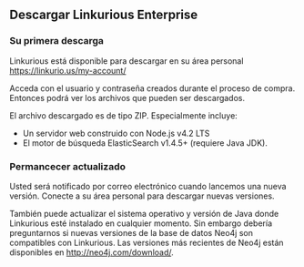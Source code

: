 ## Descargar Linkurious Enterprise

### Su primera descarga

Linkurious está disponible para descargar en su área personal https://linkurio.us/my-account/

Acceda con el usuario y contraseña creados durante el proceso de compra. Entonces podrá ver los archivos que pueden ser descargados.

El archivo descargado es de tipo ZIP. Especialmente incluye:

- Un servidor web construido con Node.js v4.2 LTS
- El motor de búsqueda ElasticSearch v1.4.5+ (requiere Java JDK).


### Permancecer actualizado

Usted será notificado por correo electrónico cuando lancemos una nueva versión. Conecte a su área personal para descargar nuevas versiones.

También puede actualizar el sistema operativo y versión de Java donde Linkurious esté instalado en cualquier momento. Sin embargo debería preguntarnos si nuevas versiones de la base de datos Neo4j son compatibles con Linkurious. Las versiones más recientes de Neo4j están disponibles en http://neo4j.com/download/.